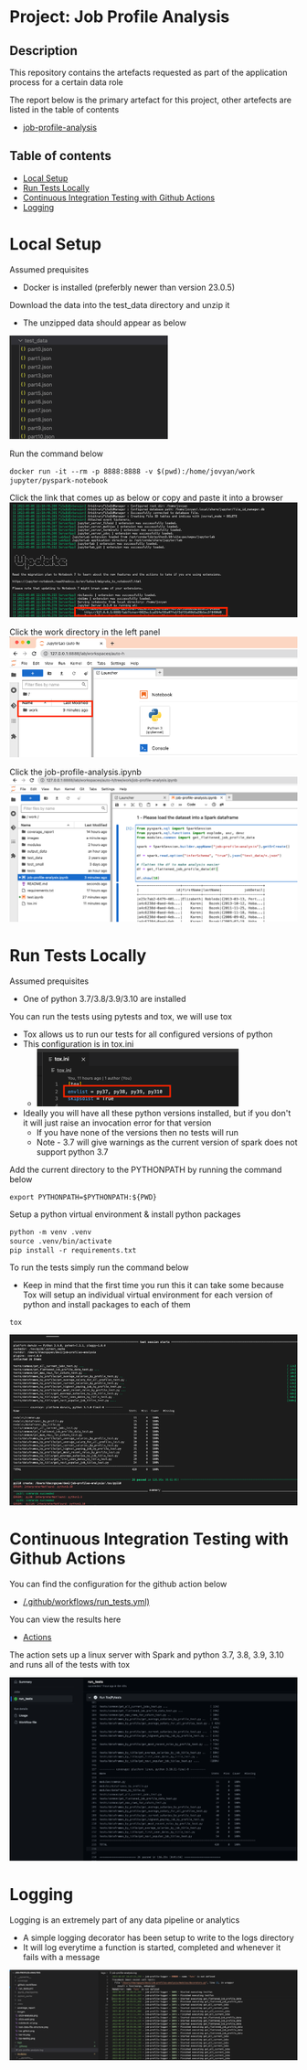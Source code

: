 Project: Job Profile Analysis
=========

## Description
This repository contains the artefacts requested as part of the application process for a certain data role

The report below is the primary artefact for this project, other artefects are listed in the table of contents
- [job-profile-analysis](/job-profile-analysis.ipynb)

## Table of contents
<!--ts-->
   * [Local Setup](#local-setup)
   * [Run Tests Locally](#run-tests-locally)
   * [Continuous Integration Testing with Github Actions](#continuous-integration-testing-with-github-actions)
   * [Logging](#logging)

Local Setup
============

Assumed prequisites
- Docker is installed (preferbly newer than version 23.0.5)

Download the data into the test_data directory and unzip it
- The unzipped data should appear as below

![alt text](/images/test-data-file-structure.png)


Run the command below
```
docker run -it --rm -p 8888:8888 -v $(pwd):/home/jovyan/work jupyter/pyspark-notebook
```

Click the link that comes up as below or copy and paste it into a browser
![alt text](/images/notebook-url.png)

Click the work directory in the left panel
![alt text](/images/click-work.png)

Click the job-profile-analysis.ipynb
![alt text](/images/click-analysis.png)


Run Tests Locally
============

Assumed prequisites
- One of python 3.7/3.8/3.9/3.10 are installed

You can run the tests using pytests and tox, we will use tox
- Tox allows us to run our tests for all configured versions of python
- This configuration is in tox.ini
  - ![alt text](/images/tox-ini.png)
- Ideally you will have all these python versions installed, but if you don't it will just raise an invocation error for that version
  - If you have none of the versions then no tests will run
  - Note - 3.7 will give warnings as the current version of spark does not support python 3.7

Add the current directory to the PYTHONPATH by running the command below
```
export PYTHONPATH=$PYTHONPATH:${PWD}
```

Setup a python virtual environment & install python packages
```
python -m venv .venv
source .venv/bin/activate
pip install -r requirements.txt
```

To run the tests simply run the command below
- Keep in mind that the first time you run this it can take some because Tox will setup an individual virtual environment for each version of python and install packages to each of them
```
tox
```
![alt text](/images/tox-testing.png)


Continuous Integration Testing with Github Actions
============

You can find the configuration for the github action below
- [/.github/workflows/run_tests.yml)](/.github/workflows/run_tests.yml)

You can view the results here
- [Actions](https://github.com/hugh-nguyen/job-profiles-analysis/actions)

The action sets up a linux server with Spark and python 3.7, 3.8, 3.9, 3.10 and runs all of the tests with tox

![alt text](/images/tox-github.png)


Logging
============

Logging is an extremely part of any data pipeline or analytics
- A simple logging decorator has been setup to write to the logs directory
- It will log everytime a function is started, completed and whenever it fails with a message

![alt text](/images/logging.png)

